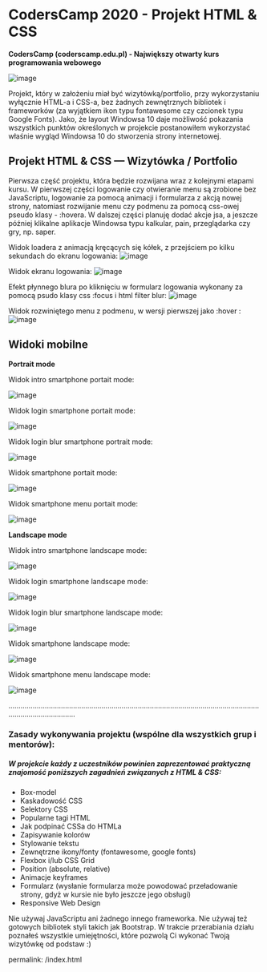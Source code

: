 # CodersCamp 2020 - Projekt HTML & CSS
**CodersCamp (coderscamp.edu.pl) - Największy otwarty kurs programowania webowego** 

![image](https://user-images.githubusercontent.com/31479697/102770677-d00a1d80-4384-11eb-97d5-61d2c6337fd8.jpg "Windows 10 HTML")

Projekt, który w założeniu miał być wizytówką/portfolio, przy wykorzystaniu wyłącznie HTML-a i CSS-a, bez żadnych zewnętrznych bibliotek i frameworków (za wyjątkiem ikon typu fontawesome czy czcionek typu Google Fonts).
Jako, że layout Windowsa 10 daje możliwość pokazania wszystkich punktów określonych w projekcie postanowiłem wykorzystać właśnie wygląd Windowsa 10 do stworzenia strony internetowej.

## Projekt HTML & CSS — Wizytówka / Portfolio
Pierwsza część projektu, która będzie rozwijana wraz z kolejnymi etapami kursu. W pierwszej części logowanie czy otwieranie menu są zrobione bez JavaScriptu, logowanie za pomocą animacji i formularza z akcją nowej strony, natomiast rozwijanie menu czy podmenu za pomocą css-owej pseudo klasy - :hovera. 
W dalszej części planuję dodać akcje jsa, a jeszcze później klikalne aplikacje Windowsa typu kalkular, pain, przeglądarka czy gry, np. saper.

Widok loadera z animacją kręcących się kółek, z przejściem po kilku sekundach do ekranu logowania:
![image](https://user-images.githubusercontent.com/31479697/102770324-3d697e80-4384-11eb-8ad9-e60b04a41899.jpg "Windows 10 HTML")

Widok ekranu logowania:
![image](https://user-images.githubusercontent.com/31479697/102770733-eb752880-4384-11eb-8207-95c0151df186.jpg "Windows 10 HTML")

Efekt płynnego blura po kliknięciu w formularz logowania wykonany za pomocą psudo klasy css :focus i html filter blur:
![image](https://user-images.githubusercontent.com/31479697/102770821-11023200-4385-11eb-89a8-b3e687607c2f.jpg "Windows 10 HTML")

Widok rozwiniętego menu z podmenu, w wersji pierwszej jako :hover :
![image](https://user-images.githubusercontent.com/31479697/102770881-25dec580-4385-11eb-85b2-9e0f47ec762a.jpg "Windows 10 HTML")



## Widoki mobilne ##
**Portrait mode**

Widok intro smartphone portait mode:

![image](https://user-images.githubusercontent.com/31479697/102884754-7839e800-4452-11eb-8512-3658f7b40a64.png)


Widok login smartphone portait mode:

![image](https://user-images.githubusercontent.com/31479697/102885012-f7c7b700-4452-11eb-8bf1-88b05c1c964a.png)


Widok login blur smartphone portrait mode:

![image](https://user-images.githubusercontent.com/31479697/102885748-2befa780-4454-11eb-8540-3535d322447d.png)


Widok smartphone portait mode:

![image](https://user-images.githubusercontent.com/31479697/102883090-b4b81480-444f-11eb-9191-5b6004632b81.png)


Widok smartphone menu portait mode:

![image](https://user-images.githubusercontent.com/31479697/102886335-33638080-4455-11eb-922d-654b50cf513b.png)



**Landscape mode**

Widok intro smartphone landscape mode:

![image](https://user-images.githubusercontent.com/31479697/102884894-b7683900-4452-11eb-874b-a8f22c03354e.png)


Widok login smartphone landscape mode:

![image](https://user-images.githubusercontent.com/31479697/102885308-6c025a80-4453-11eb-80cb-dc8ef8a8eb6b.png)


Widok login blur smartphone landscape mode:

![image](https://user-images.githubusercontent.com/31479697/102885560-da471d00-4453-11eb-878e-525996fc3b12.png)


Widok smartphone landscape mode:

![image](https://user-images.githubusercontent.com/31479697/102883493-68b99f80-4450-11eb-9d9d-2a5dfddecbdd.png)


Widok smartphone menu landscape mode:

![image](https://user-images.githubusercontent.com/31479697/102886995-6b1ef800-4456-11eb-9200-c052dda01c75.png)

.............................................................................................................................................................


### Zasady wykonywania projektu (wspólne dla wszystkich grup i mentorów): 

##### W projekcie każdy z uczestników powinien zaprezentować praktyczną znajomość poniższych zagadnień związanych z HTML & CSS:
- Box-model
- Kaskadowość CSS
- Selektory CSS
- Popularne tagi HTML
- Jak podpinać CSSa do HTMLa
- Zapisywanie kolorów
- Stylowanie tekstu
- Zewnętrzne ikony/fonty (fontawesome, google fonts)
- Flexbox i/lub CSS Grid
- Position (absolute, relative)
- Animacje keyframes
- Formularz (wysłanie formularza może powodować przeładowanie strony, gdyż w kursie nie było jeszcze jego obsługi)
- Responsive Web Design

Nie używaj JavaScriptu ani żadnego innego frameworka. 
Nie używaj też gotowych bibliotek styli takich jak Bootstrap. 
W trakcie przerabiania działu poznałeś wszystkie umiejętności, które pozwolą Ci wykonać Twoją wizytówkę od podstaw :) 

permalink: /index.html
